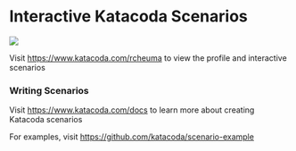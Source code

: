 # Interactive Katacoda Scenarios

[![](http://shields.katacoda.com/katacoda/rcheuma/count.svg)](https://www.katacoda.com/rcheuma "Get your profile on Katacoda.com")

Visit https://www.katacoda.com/rcheuma to view the profile and interactive scenarios

### Writing Scenarios
Visit https://www.katacoda.com/docs to learn more about creating Katacoda scenarios

For examples, visit https://github.com/katacoda/scenario-example
